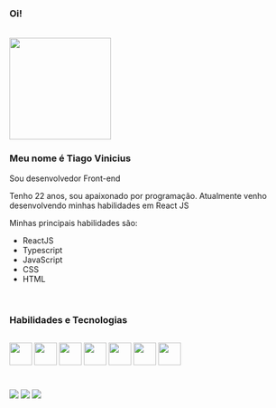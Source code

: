### Oi!

<br>
  <div style="display:inline">

  <img height="180em" src="https://github-readme-stats.vercel.app/api/top-langs/?username=TiagoViniciusDev&layout=compact&theme=tokyonight&custom_title=Linguagens"/>

  </div>
<br>

### Meu nome é Tiago Vinicius

Sou desenvolvedor Front-end

Tenho 22 anos, sou apaixonado por programação. Atualmente venho desenvolvendo minhas habilidades em React JS

Minhas principais habilidades são:
- ReactJS
- Typescript
- JavaScript
- CSS
- HTML

<br>

### Habilidades e Tecnologias

<div style="display:inline-block">
  
  [<img align="center" src="https://cdn.jsdelivr.net/gh/devicons/devicon/icons/react/react-original.svg" width="40" height="40" />](## "ReactJS")
  [<img align="center" src="https://cdn.jsdelivr.net/gh/devicons/devicon/icons/redux/redux-original.svg" width="40" height="40" />](## "Redux")
  [<img align="center" src="https://cdn.jsdelivr.net/gh/devicons/devicon/icons/typescript/typescript-original.svg" width="40" height="40" />](## "TypeScript")
  [<img align="center" src="https://cdn.jsdelivr.net/gh/devicons/devicon/icons/javascript/javascript-plain.svg" width="40" height="40" />](## "JavaScript")
  [<img align="center" src="https://cdn.jsdelivr.net/gh/devicons/devicon/icons/css3/css3-plain-wordmark.svg" width="40" height="40" />](## "CSS")
  [<img align="center" src="https://cdn.jsdelivr.net/gh/devicons/devicon/icons/nodejs/nodejs-original.svg" width="40" height="40"/>](## "NodeJS")
  [<img align="center" src="https://cdn.jsdelivr.net/gh/devicons/devicon/icons/html5/html5-plain-wordmark.svg" width="40" height="40" />](## "HTML")
      
</div>
<br>

##

<div>
<a href="www.linkedin.com/in/tiagoviniciusdev" target="_blank"><img src="https://img.shields.io/badge/-LinkedIn-%230077B5?style=for-the-badge&logo=linkedin&logoColor=white" target="_blank"></a>  
<a href = "mailto:tiagoviniciusdev@gmail.com"><img src="https://img.shields.io/badge/Gmail-C00021?style=for-the-badge&logo=gmail&logoColor=white" target="_blank"></a>
<a href="https://tiagovinicius.com/" target="_blank"><img src="https://img.shields.io/badge/-Portfólio-06D6A0?style=for-the-badge" target="_blank"></a>
</div>

